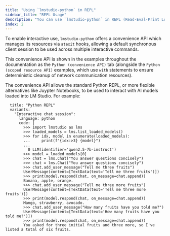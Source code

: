 ```yaml
---
title: "Using `lmstudio-python` in REPL"
sidebar_title: "REPL Usage"
description: "You can use `lmstudio-python` in REPL (Read-Eval-Print Loop) to interact with LLMs, manage models, and more."
index: 2
---
```


To enable interactive use, `lmstudio-python` offers a convenience API which manages
its resources via `atexit` hooks, allowing a default synchronous client session
to be used across multiple interactive commands.

This convenience API is shown in the examples throughout the documentation as the
`Python (convenience API)` tab (alongside the `Python (scoped resource API)` examples,
which use `with` statements to ensure deterministic cleanup of network communication
resources).

The convenience API allows the standard Python REPL, or more flexible alternatives like
Juypter Notebooks, to be used to interact with AI models loaded into LM Studio. For
example:

```lms_code_snippet
  title: "Python REPL"
  variants:
    "Interactive chat session":
      language: python
      code: |
        >>> import lmstudio as lms
        >>> loaded_models = lms.list_loaded_models()
        >>> for idx, model in enumerate(loaded_models):
        ...     print(f"{idx:>3} {model}")
        ...
          0 LLM(identifier='qwen2.5-7b-instruct')
        >>> model = loaded_models[0]
        >>> chat = lms.Chat("You answer questions concisely")
        >>> chat = lms.Chat("You answer questions concisely")
        >>> chat.add_user_message("Tell me three fruits")
        UserMessage(content=[TextData(text='Tell me three fruits')])
        >>> print(model.respond(chat, on_message=chat.append))
        Banana, apple, orange.
        >>> chat.add_user_message("Tell me three more fruits")
        UserMessage(content=[TextData(text='Tell me three more fruits')])
        >>> print(model.respond(chat, on_message=chat.append))
        Mango, strawberry, avocado.
        >>> chat.add_user_message("How many fruits have you told me?")
        UserMessage(content=[TextData(text='How many fruits have you told me?')])
        >>> print(model.respond(chat, on_message=chat.append))
        You asked for three initial fruits and three more, so I've listed a total of six fruits.

```
